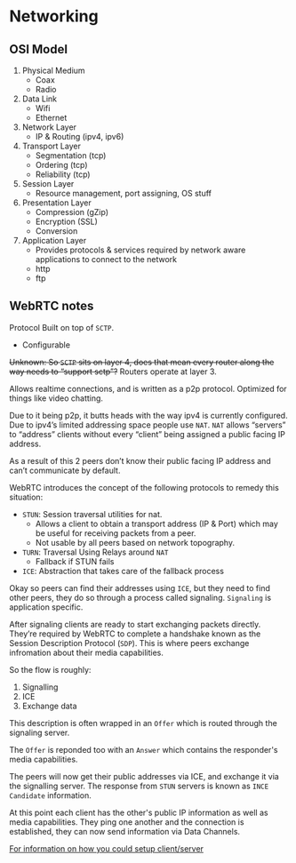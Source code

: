 # Networking

## OSI Model

1. Physical Medium
    * Coax
    * Radio
2. Data Link
    * Wifi
    * Ethernet
3. Network Layer
    * IP & Routing (ipv4, ipv6)
4. Transport Layer
    * Segmentation (tcp)
    * Ordering (tcp)
    * Reliability (tcp)
5. Session Layer
    * Resource management, port assigning, OS stuff
6. Presentation Layer
    * Compression (gZip)
    * Encryption (SSL)
    * Conversion 
7. Application Layer
    * Provides protocols & services required by network aware applications to connect to the network
    * http
    * ftp

## WebRTC notes

Protocol Built on top of `SCTP`.

* Configurable

~~Unknown: So `SCTP` sits on layer 4, does that mean every router along the way needs to “support sctp”?~~ Routers operate at layer 3.

Allows realtime connections, and is written as a p2p protocol. Optimized for things like video chatting.

Due to it being p2p, it butts heads with the way ipv4 is currently configured.  Due to ipv4’s limited addressing space people use `NAT`. `NAT` allows “servers” to “address” clients without every “client” being assigned a public facing IP address. 

As a result of this 2 peers don’t know their public facing IP address and can’t communicate by default.

WebRTC introduces the concept of the following protocols to remedy this situation:

* `STUN`: Session traversal utilities for nat.
	* Allows a client to obtain a transport address (IP & Port) which may be useful for receiving packets from a peer. 
	* Not usable by all peers based on network topography.
* `TURN`: Traversal Using Relays around `NAT`
	* Fallback if STUN fails
* `ICE`: Abstraction that takes care of the fallback process

Okay so peers can find their addresses using `ICE`, but they need to find other peers, they do so through a process called signaling. `Signaling` is application specific. 

After signaling clients are ready to start exchanging packets directly. They’re required by WebRTC to complete a handshake known as the Session Description Protocol (`SDP`). This is where peers exchange infromation about their media capabilities.

So the flow is roughly:

1. Signalling
2. ICE
3. Exchange data

This description is often wrapped in an `Offer` which is routed through the signaling server.

The `Offer` is reponded too with an `Answer` which contains the responder's media capabilities.

The peers will now get their public addresses via ICE, and exchange it via the signalling server. The response from `STUN` servers is known as `INCE Candidate` information. 

At this point each client has the other's public IP information as well as media capabilities. They ping one another and the connection is established, they can now send information via Data Channels. 

[For information on how you could setup client/server](http://blog.brkho.com/2017/03/15/dive-into-client-server-web-games-webrtc/)
